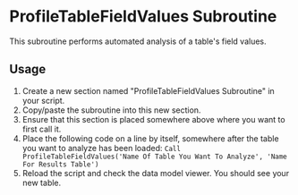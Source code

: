 # ProfileTableFieldValues Subroutine
This subroutine performs automated analysis of a table's field values.

## Usage
1. Create a new section named "ProfileTableFieldValues Subroutine" in your script.
2. Copy/paste the subroutine into this new section.
3. Ensure that this section is placed somewhere above where you want to first call it.
4. Place the following code on a line by itself, somewhere after the table you want to analyze has been loaded:
   `Call ProfileTableFieldValues('Name Of Table You Want To Analyze', 'Name For Results Table')`
5. Reload the script and check the data model viewer. You should see your new table.
